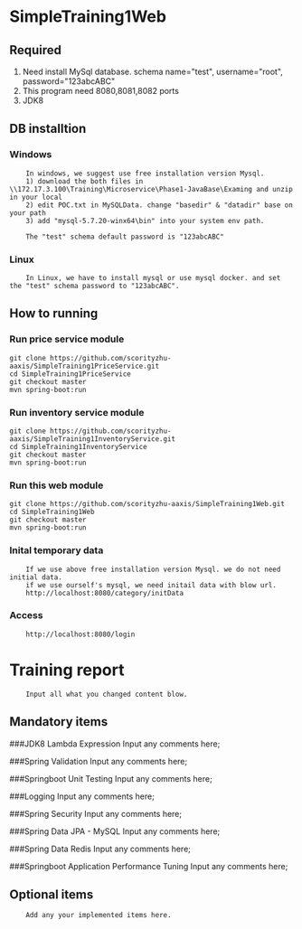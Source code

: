 # SimpleTraining1Web

## Required
1) Need install MySql database. schema name="test", username="root", password="123abcABC"
2) This program need 8080,8081,8082 ports
3) JDK8

## DB installtion
### Windows
        In windows, we suggest use free installation version Mysql. 
        1) download the both files in \\172.17.3.100\Training\Microservice\Phase1-JavaBase\Examing and unzip in your local
        2) edit POC.txt in MySQLData. change "basedir" & "datadir" base on your path
        3) add "mysql-5.7.20-winx64\bin" into your system env path.
        
        The "test" schema default password is "123abcABC" 
        
### Linux
        In Linux, we have to install mysql or use mysql docker. and set the "test" schema password to "123abcABC".
        

## How to running
### Run price service module
```
git clone https://github.com/scorityzhu-aaxis/SimpleTraining1PriceService.git
cd SimpleTraining1PriceService
git checkout master
mvn spring-boot:run
```

### Run inventory service module
```
git clone https://github.com/scorityzhu-aaxis/SimpleTraining1InventoryService.git
cd SimpleTraining1InventoryService
git checkout master
mvn spring-boot:run
```

### Run this web module
```
git clone https://github.com/scorityzhu-aaxis/SimpleTraining1Web.git
cd SimpleTraining1Web
git checkout master
mvn spring-boot:run
```

### Inital temporary data

        If we use above free installation version Mysql. we do not need initial data.
        if we use ourself's mysql, we need initail data with blow url.  
        http://localhost:8080/category/initData


### Access
        http://localhost:8080/login

 


Training report
=====================================================
        Input all what you changed content blow.

## Mandatory items

###JDK8 Lambda Expression
        Input any comments here;
        
###Spring Validation
        Input any comments here;
        
###Springboot Unit Testing
        Input any comments here;

###Logging
        Input any comments here;
        
###Spring Security
        Input any comments here;
        
###Spring Data JPA - MySQL
        Input any comments here;
        
###Spring Data Redis
        Input any comments here;
        
###Springboot Application Performance Tuning
        Input any comments here;
        
## Optional items
        Add any your implemented items here. 